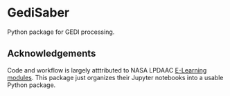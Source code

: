 # GediSaber
Python package for GEDI processing.

## Acknowledgements
Code and workflow is largely atttributed to NASA LPDAAC [E-Learning modules](https://lpdaac.usgs.gov/resources/e-learning/).
This package just organizes their Jupyter notebooks into a usable Python package.